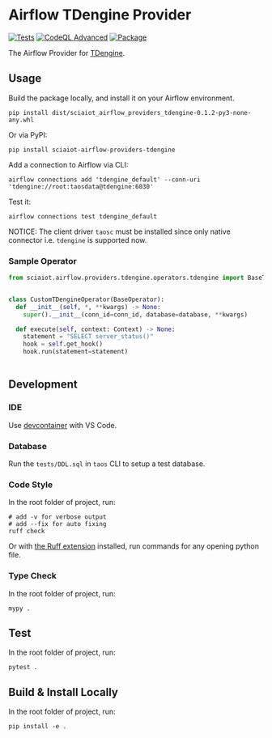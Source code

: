 # Airflow TDengine Provider

[![Tests](https://github.com/scia-iot/airflow-providers-tdengine/actions/workflows/tests.yml/badge.svg)](https://github.com/scia-iot/airflow-providers-tdengine/actions/workflows/tests.yml)
[![CodeQL Advanced](https://github.com/scia-iot/airflow-providers-tdengine/actions/workflows/codeql.yml/badge.svg)](https://github.com/scia-iot/airflow-providers-tdengine/actions/workflows/codeql.yml)
[![Package](https://github.com/scia-iot/airflow-providers-tdengine/actions/workflows/package.yml/badge.svg)](https://github.com/scia-iot/airflow-providers-tdengine/actions/workflows/package.yml)

The Airflow Provider for [TDengine](https://github.com/taosdata/TDengine).

## Usage

Build the package locally, and install it on your Airflow environment.

```shell
pip install dist/sciaiot_airflow_providers_tdengine-0.1.2-py3-none-any.whl
```

Or via PyPI:

```shell
pip install sciaiot-airflow-providers-tdengine
```

Add a connection to Airflow via CLI:

```shell
airflow connections add 'tdengine_default' --conn-uri 'tdengine://root:taosdata@tdengine:6030'
```

Test it:

```shell
airflow connections test tdengine_default
```

NOTICE: The client driver `taosc` must be installed since only native connector i.e. `tdengine` is supported now.

### Sample Operator

```python
from sciaiot.airflow.providers.tdengine.operators.tdengine import BaseTDengineOperator


class CustomTDengineOperator(BaseOperator):
  def __init__(self, *, **kwargs) -> None:
    super().__init__(conn_id=conn_id, database=database, **kwargs)

  def execute(self, context: Context) -> None:
    statement = "SELECT server_status()"
    hook = self.get_hook()
    hook.run(statement=statement)
  
```

## Development

### IDE

Use [devcontainer](https://code.visualstudio.com/docs/devcontainers/containers) with VS Code.

### Database

Run the `tests/DDL.sql` in `taos` CLI to setup a test database.

### Code Style

In the root folder of project, run:

```shell
# add -v for verbose output
# add --fix for auto fixing
ruff check 
```

Or with [the Ruff extension](https://marketplace.visualstudio.com/items?itemName=charliermarsh.ruff) installed, run commands for any opening python file.

### Type Check

In the root folder of project, run:

```shell
mypy .
```

## Test

In the root folder of project, run:

```shell
pytest .
```

## Build & Install Locally

In the root folder of project, run:

```shell
pip install -e .
```

